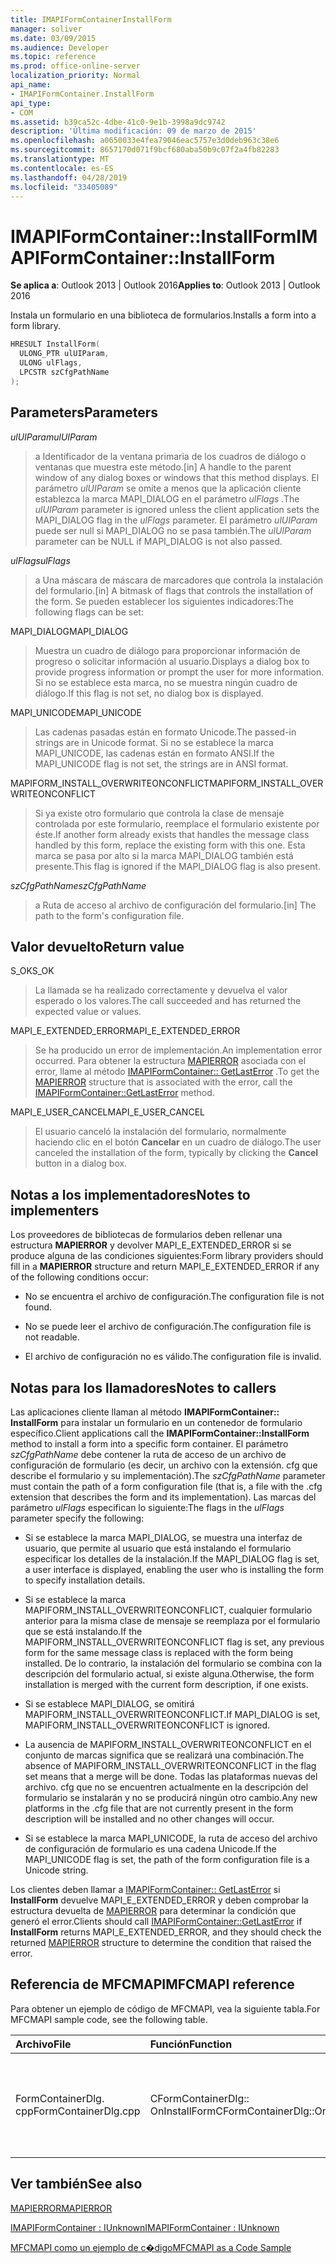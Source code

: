 ```yaml
---
title: IMAPIFormContainerInstallForm
manager: soliver
ms.date: 03/09/2015
ms.audience: Developer
ms.topic: reference
ms.prod: office-online-server
localization_priority: Normal
api_name:
- IMAPIFormContainer.InstallForm
api_type:
- COM
ms.assetid: b39ca52c-4dbe-41c0-9e1b-3998a9dc9742
description: 'Última modificación: 09 de marzo de 2015'
ms.openlocfilehash: a0650033e4fea79046eac5757e3d0deb963c38e6
ms.sourcegitcommit: 8657170d071f9bcf680aba50b9c07f2a4fb82283
ms.translationtype: MT
ms.contentlocale: es-ES
ms.lasthandoff: 04/28/2019
ms.locfileid: "33405089"
---
```

# <a name="imapiformcontainerinstallform"></a><span data-ttu-id="84abe-103">IMAPIFormContainer::InstallForm</span><span class="sxs-lookup"><span data-stu-id="84abe-103">IMAPIFormContainer::InstallForm</span></span>

  
  
<span data-ttu-id="84abe-104">**Se aplica a**: Outlook 2013 | Outlook 2016</span><span class="sxs-lookup"><span data-stu-id="84abe-104">**Applies to**: Outlook 2013 | Outlook 2016</span></span> 
  
<span data-ttu-id="84abe-105">Instala un formulario en una biblioteca de formularios.</span><span class="sxs-lookup"><span data-stu-id="84abe-105">Installs a form into a form library.</span></span>
  
```cpp
HRESULT InstallForm(
  ULONG_PTR ulUIParam,
  ULONG ulFlags,
  LPCSTR szCfgPathName
);
```

## <a name="parameters"></a><span data-ttu-id="84abe-106">Parameters</span><span class="sxs-lookup"><span data-stu-id="84abe-106">Parameters</span></span>

 <span data-ttu-id="84abe-107">_ulUIParam_</span><span class="sxs-lookup"><span data-stu-id="84abe-107">_ulUIParam_</span></span>
  
> <span data-ttu-id="84abe-108">a Identificador de la ventana primaria de los cuadros de diálogo o ventanas que muestra este método.</span><span class="sxs-lookup"><span data-stu-id="84abe-108">[in] A handle to the parent window of any dialog boxes or windows that this method displays.</span></span> <span data-ttu-id="84abe-109">El parámetro _ulUIParam_ se omite a menos que la aplicación cliente establezca la marca MAPI_DIALOG en el parámetro _ulFlags_ .</span><span class="sxs-lookup"><span data-stu-id="84abe-109">The  _ulUIParam_ parameter is ignored unless the client application sets the MAPI_DIALOG flag in the  _ulFlags_ parameter.</span></span> <span data-ttu-id="84abe-110">El parámetro _ulUIParam_ puede ser null si MAPI_DIALOG no se pasa también.</span><span class="sxs-lookup"><span data-stu-id="84abe-110">The  _ulUIParam_ parameter can be NULL if MAPI_DIALOG is not also passed.</span></span> 
    
 <span data-ttu-id="84abe-111">_ulFlags_</span><span class="sxs-lookup"><span data-stu-id="84abe-111">_ulFlags_</span></span>
  
> <span data-ttu-id="84abe-112">a Una máscara de máscara de marcadores que controla la instalación del formulario.</span><span class="sxs-lookup"><span data-stu-id="84abe-112">[in] A bitmask of flags that controls the installation of the form.</span></span> <span data-ttu-id="84abe-113">Se pueden establecer los siguientes indicadores:</span><span class="sxs-lookup"><span data-stu-id="84abe-113">The following flags can be set:</span></span>
    
<span data-ttu-id="84abe-114">MAPI_DIALOG</span><span class="sxs-lookup"><span data-stu-id="84abe-114">MAPI_DIALOG</span></span> 
  
> <span data-ttu-id="84abe-115">Muestra un cuadro de diálogo para proporcionar información de progreso o solicitar información al usuario.</span><span class="sxs-lookup"><span data-stu-id="84abe-115">Displays a dialog box to provide progress information or prompt the user for more information.</span></span> <span data-ttu-id="84abe-116">Si no se establece esta marca, no se muestra ningún cuadro de diálogo.</span><span class="sxs-lookup"><span data-stu-id="84abe-116">If this flag is not set, no dialog box is displayed.</span></span>
    
<span data-ttu-id="84abe-117">MAPI_UNICODE</span><span class="sxs-lookup"><span data-stu-id="84abe-117">MAPI_UNICODE</span></span> 
  
> <span data-ttu-id="84abe-118">Las cadenas pasadas están en formato Unicode.</span><span class="sxs-lookup"><span data-stu-id="84abe-118">The passed-in strings are in Unicode format.</span></span> <span data-ttu-id="84abe-119">Si no se establece la marca MAPI_UNICODE, las cadenas están en formato ANSI.</span><span class="sxs-lookup"><span data-stu-id="84abe-119">If the MAPI_UNICODE flag is not set, the strings are in ANSI format.</span></span>
    
<span data-ttu-id="84abe-120">MAPIFORM_INSTALL_OVERWRITEONCONFLICT</span><span class="sxs-lookup"><span data-stu-id="84abe-120">MAPIFORM_INSTALL_OVERWRITEONCONFLICT</span></span> 
  
> <span data-ttu-id="84abe-121">Si ya existe otro formulario que controla la clase de mensaje controlada por este formulario, reemplace el formulario existente por éste.</span><span class="sxs-lookup"><span data-stu-id="84abe-121">If another form already exists that handles the message class handled by this form, replace the existing form with this one.</span></span> <span data-ttu-id="84abe-122">Esta marca se pasa por alto si la marca MAPI_DIALOG también está presente.</span><span class="sxs-lookup"><span data-stu-id="84abe-122">This flag is ignored if the MAPI_DIALOG flag is also present.</span></span> 
    
 <span data-ttu-id="84abe-123">_szCfgPathName_</span><span class="sxs-lookup"><span data-stu-id="84abe-123">_szCfgPathName_</span></span>
  
> <span data-ttu-id="84abe-124">a Ruta de acceso al archivo de configuración del formulario.</span><span class="sxs-lookup"><span data-stu-id="84abe-124">[in] The path to the form's configuration file.</span></span>
    
## <a name="return-value"></a><span data-ttu-id="84abe-125">Valor devuelto</span><span class="sxs-lookup"><span data-stu-id="84abe-125">Return value</span></span>

<span data-ttu-id="84abe-126">S_OK</span><span class="sxs-lookup"><span data-stu-id="84abe-126">S_OK</span></span> 
  
> <span data-ttu-id="84abe-127">La llamada se ha realizado correctamente y devuelva el valor esperado o los valores.</span><span class="sxs-lookup"><span data-stu-id="84abe-127">The call succeeded and has returned the expected value or values.</span></span>
    
<span data-ttu-id="84abe-128">MAPI_E_EXTENDED_ERROR</span><span class="sxs-lookup"><span data-stu-id="84abe-128">MAPI_E_EXTENDED_ERROR</span></span> 
  
> <span data-ttu-id="84abe-129">Se ha producido un error de implementación.</span><span class="sxs-lookup"><span data-stu-id="84abe-129">An implementation error occurred.</span></span> <span data-ttu-id="84abe-130">Para obtener la estructura [MAPIERROR](mapierror.md) asociada con el error, llame al método [IMAPIFormContainer:: GetLastError](imapiformcontainer-getlasterror.md) .</span><span class="sxs-lookup"><span data-stu-id="84abe-130">To get the [MAPIERROR](mapierror.md) structure that is associated with the error, call the [IMAPIFormContainer::GetLastError](imapiformcontainer-getlasterror.md) method.</span></span> 
    
<span data-ttu-id="84abe-131">MAPI_E_USER_CANCEL</span><span class="sxs-lookup"><span data-stu-id="84abe-131">MAPI_E_USER_CANCEL</span></span> 
  
> <span data-ttu-id="84abe-132">El usuario canceló la instalación del formulario, normalmente haciendo clic en el botón **Cancelar** en un cuadro de diálogo.</span><span class="sxs-lookup"><span data-stu-id="84abe-132">The user canceled the installation of the form, typically by clicking the **Cancel** button in a dialog box.</span></span> 
    
## <a name="notes-to-implementers"></a><span data-ttu-id="84abe-133">Notas a los implementadores</span><span class="sxs-lookup"><span data-stu-id="84abe-133">Notes to implementers</span></span>

<span data-ttu-id="84abe-134">Los proveedores de bibliotecas de formularios deben rellenar una estructura **MAPIERROR** y devolver MAPI_E_EXTENDED_ERROR si se produce alguna de las condiciones siguientes:</span><span class="sxs-lookup"><span data-stu-id="84abe-134">Form library providers should fill in a **MAPIERROR** structure and return MAPI_E_EXTENDED_ERROR if any of the following conditions occur:</span></span> 
  
- <span data-ttu-id="84abe-135">No se encuentra el archivo de configuración.</span><span class="sxs-lookup"><span data-stu-id="84abe-135">The configuration file is not found.</span></span>
    
- <span data-ttu-id="84abe-136">No se puede leer el archivo de configuración.</span><span class="sxs-lookup"><span data-stu-id="84abe-136">The configuration file is not readable.</span></span>
    
- <span data-ttu-id="84abe-137">El archivo de configuración no es válido.</span><span class="sxs-lookup"><span data-stu-id="84abe-137">The configuration file is invalid.</span></span>
    
## <a name="notes-to-callers"></a><span data-ttu-id="84abe-138">Notas para los llamadores</span><span class="sxs-lookup"><span data-stu-id="84abe-138">Notes to callers</span></span>

<span data-ttu-id="84abe-139">Las aplicaciones cliente llaman al método **IMAPIFormContainer:: InstallForm** para instalar un formulario en un contenedor de formulario específico.</span><span class="sxs-lookup"><span data-stu-id="84abe-139">Client applications call the **IMAPIFormContainer::InstallForm** method to install a form into a specific form container.</span></span> <span data-ttu-id="84abe-140">El parámetro _szCfgPathName_ debe contener la ruta de acceso de un archivo de configuración de formulario (es decir, un archivo con la extensión. cfg que describe el formulario y su implementación).</span><span class="sxs-lookup"><span data-stu-id="84abe-140">The  _szCfgPathName_ parameter must contain the path of a form configuration file (that is, a file with the .cfg extension that describes the form and its implementation).</span></span> <span data-ttu-id="84abe-141">Las marcas del parámetro _ulFlags_ especifican lo siguiente:</span><span class="sxs-lookup"><span data-stu-id="84abe-141">The flags in the  _ulFlags_ parameter specify the following:</span></span> 
  
- <span data-ttu-id="84abe-142">Si se establece la marca MAPI_DIALOG, se muestra una interfaz de usuario, que permite al usuario que está instalando el formulario especificar los detalles de la instalación.</span><span class="sxs-lookup"><span data-stu-id="84abe-142">If the MAPI_DIALOG flag is set, a user interface is displayed, enabling the user who is installing the form to specify installation details.</span></span>
    
- <span data-ttu-id="84abe-143">Si se establece la marca MAPIFORM_INSTALL_OVERWRITEONCONFLICT, cualquier formulario anterior para la misma clase de mensaje se reemplaza por el formulario que se está instalando.</span><span class="sxs-lookup"><span data-stu-id="84abe-143">If the MAPIFORM_INSTALL_OVERWRITEONCONFLICT flag is set, any previous form for the same message class is replaced with the form being installed.</span></span> <span data-ttu-id="84abe-144">De lo contrario, la instalación del formulario se combina con la descripción del formulario actual, si existe alguna.</span><span class="sxs-lookup"><span data-stu-id="84abe-144">Otherwise, the form installation is merged with the current form description, if one exists.</span></span>
    
- <span data-ttu-id="84abe-145">Si se establece MAPI_DIALOG, se omitirá MAPIFORM_INSTALL_OVERWRITEONCONFLICT.</span><span class="sxs-lookup"><span data-stu-id="84abe-145">If MAPI_DIALOG is set, MAPIFORM_INSTALL_OVERWRITEONCONFLICT is ignored.</span></span>
    
- <span data-ttu-id="84abe-146">La ausencia de MAPIFORM_INSTALL_OVERWRITEONCONFLICT en el conjunto de marcas significa que se realizará una combinación.</span><span class="sxs-lookup"><span data-stu-id="84abe-146">The absence of MAPIFORM_INSTALL_OVERWRITEONCONFLICT in the flag set means that a merge will be done.</span></span> <span data-ttu-id="84abe-147">Todas las plataformas nuevas del archivo. cfg que no se encuentren actualmente en la descripción del formulario se instalarán y no se producirá ningún otro cambio.</span><span class="sxs-lookup"><span data-stu-id="84abe-147">Any new platforms in the .cfg file that are not currently present in the form description will be installed and no other changes will occur.</span></span>
    
- <span data-ttu-id="84abe-148">Si se establece la marca MAPI_UNICODE, la ruta de acceso del archivo de configuración de formulario es una cadena Unicode.</span><span class="sxs-lookup"><span data-stu-id="84abe-148">If the MAPI_UNICODE flag is set, the path of the form configuration file is a Unicode string.</span></span> 
    
<span data-ttu-id="84abe-149">Los clientes deben llamar a [IMAPIFormContainer:: GetLastError](imapiformcontainer-getlasterror.md) si **InstallForm** devuelve MAPI_E_EXTENDED_ERROR y deben comprobar la estructura devuelta de [MAPIERROR](mapierror.md) para determinar la condición que generó el error.</span><span class="sxs-lookup"><span data-stu-id="84abe-149">Clients should call [IMAPIFormContainer::GetLastError](imapiformcontainer-getlasterror.md) if **InstallForm** returns MAPI_E_EXTENDED_ERROR, and they should check the returned [MAPIERROR](mapierror.md) structure to determine the condition that raised the error.</span></span> 
  
## <a name="mfcmapi-reference"></a><span data-ttu-id="84abe-150">Referencia de MFCMAPI</span><span class="sxs-lookup"><span data-stu-id="84abe-150">MFCMAPI reference</span></span>

<span data-ttu-id="84abe-151">Para obtener un ejemplo de código de MFCMAPI, vea la siguiente tabla.</span><span class="sxs-lookup"><span data-stu-id="84abe-151">For MFCMAPI sample code, see the following table.</span></span>
  
|<span data-ttu-id="84abe-152">**Archivo**</span><span class="sxs-lookup"><span data-stu-id="84abe-152">**File**</span></span>|<span data-ttu-id="84abe-153">**Función**</span><span class="sxs-lookup"><span data-stu-id="84abe-153">**Function**</span></span>|<span data-ttu-id="84abe-154">**Comentario**</span><span class="sxs-lookup"><span data-stu-id="84abe-154">**Comment**</span></span>|
|:-----|:-----|:-----|
|<span data-ttu-id="84abe-155">FormContainerDlg. cpp</span><span class="sxs-lookup"><span data-stu-id="84abe-155">FormContainerDlg.cpp</span></span>  <br/> |<span data-ttu-id="84abe-156">CFormContainerDlg:: OnInstallForm</span><span class="sxs-lookup"><span data-stu-id="84abe-156">CFormContainerDlg::OnInstallForm</span></span>  <br/> |<span data-ttu-id="84abe-157">MFCMAPI usa el método **IMAPIFormContainer:: InstallForm** para instalar un formulario en un contenedor de formularios.</span><span class="sxs-lookup"><span data-stu-id="84abe-157">MFCMAPI uses the **IMAPIFormContainer::InstallForm** method to install a form in a form container.</span></span>  <br/> |
   
## <a name="see-also"></a><span data-ttu-id="84abe-158">Ver también</span><span class="sxs-lookup"><span data-stu-id="84abe-158">See also</span></span>



[<span data-ttu-id="84abe-159">MAPIERROR</span><span class="sxs-lookup"><span data-stu-id="84abe-159">MAPIERROR</span></span>](mapierror.md)
  
[<span data-ttu-id="84abe-160">IMAPIFormContainer : IUnknown</span><span class="sxs-lookup"><span data-stu-id="84abe-160">IMAPIFormContainer : IUnknown</span></span>](imapiformcontaineriunknown.md)


[<span data-ttu-id="84abe-161">MFCMAPI como un ejemplo de c�digo</span><span class="sxs-lookup"><span data-stu-id="84abe-161">MFCMAPI as a Code Sample</span></span>](mfcmapi-as-a-code-sample.md)

